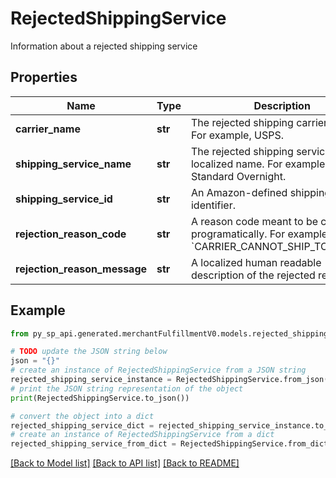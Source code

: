 # RejectedShippingService

Information about a rejected shipping service

## Properties

Name | Type | Description | Notes
------------ | ------------- | ------------- | -------------
**carrier_name** | **str** | The rejected shipping carrier name. For example, USPS. | 
**shipping_service_name** | **str** | The rejected shipping service localized name. For example, FedEx Standard Overnight. | 
**shipping_service_id** | **str** | An Amazon-defined shipping service identifier. | 
**rejection_reason_code** | **str** | A reason code meant to be consumed programatically. For example, &#x60;CARRIER_CANNOT_SHIP_TO_POBOX&#x60;. | 
**rejection_reason_message** | **str** | A localized human readable description of the rejected reason. | [optional] 

## Example

```python
from py_sp_api.generated.merchantFulfillmentV0.models.rejected_shipping_service import RejectedShippingService

# TODO update the JSON string below
json = "{}"
# create an instance of RejectedShippingService from a JSON string
rejected_shipping_service_instance = RejectedShippingService.from_json(json)
# print the JSON string representation of the object
print(RejectedShippingService.to_json())

# convert the object into a dict
rejected_shipping_service_dict = rejected_shipping_service_instance.to_dict()
# create an instance of RejectedShippingService from a dict
rejected_shipping_service_from_dict = RejectedShippingService.from_dict(rejected_shipping_service_dict)
```
[[Back to Model list]](../README.md#documentation-for-models) [[Back to API list]](../README.md#documentation-for-api-endpoints) [[Back to README]](../README.md)


